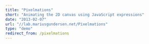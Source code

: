 ```yaml
---
title: "Pixelmations"
short: "Animating the 2D canvas using JavaScript expressions"
date: "2013-02-07"
url: "//lab.mariusgundersen.net/Pixelmations"
type: "demo"
redirect_from: /pixelmations
---
```




